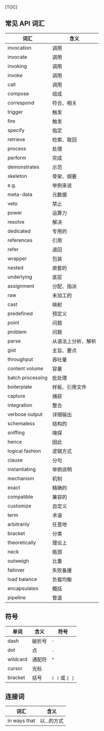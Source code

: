 [TOC]



## 常见 API 词汇

| 词汇             | 含义               |
| ---------------- | ------------------ |
| invocation       | 调用               |
| invocate         | 调用               |
| invoking         | 调用               |
| invoke           | 调用               |
| call             | 调用               |
| compose          | 组成               |
| correspond       | 符合、相关         |
| trigger          | 触发               |
| fire             | 触发               |
| specify          | 指定               |
| retrieve         | 检索、取回         |
| process          | 处理               |
| perform          | 完成               |
| demonstrates     | 示范               |
| skeleton         | 骨架、纲要         |
| e.g.             | 举例来说           |
| meta-data        | 元数据             |
| veto             | 禁止               |
| power            | 运算力             |
| resolve          | 解决               |
| dedicated        | 专用的             |
| references       | 引用               |
| refer            | 退回               |
| wrapper          | 包装               |
| nested           | 嵌套的             |
| underlying       | 底层               |
| assignment       | 分配、指派         |
| raw              | 未加工的           |
| cast             | 映射               |
| predefined       | 预定义             |
| point            | 问题               |
| problem          | 问题               |
| parse            | 从语法上分析、解析 |
| gist             | 主旨、要点         |
| throughput       | 吞吐量             |
| content volume   | 容量               |
| batch processing | 批处理             |
| boilerplate      | 样板、引用文件     |
| capture          | 捕获               |
| integration      | 整合               |
| verbose output   | 详细输出           |
| schemaless       | 结构的             |
| sniffing         | 嗅探               |
| hence            | 因此               |
| logical fashion  | 逻辑方式           |
| clause           | 分句               |
| instantiating    | 举例说明           |
| mechanism        | 机制               |
| exact            | 精确的             |
| compatible       | 兼容的             |
| customize        | 自定义             |
| term             | 术语               |
| arbitrarily      | 任意地             |
| bracket          | 分类               |
| theoretically    | 理论上             |
| neck             | 瓶颈               |
| outweigh         | 比重               |
| failover         | 失败备援           |
| load balance     | 负载均衡           |
| encapsulates     | 概括               |
| pipeline         | 管道               |



## 符号


| 单词     | 含义   | 符号           |
| -------- | ------ | -------------- |
| dash     | 破折号 | `-`            |
| dot      | 点     | `.`            |
| wildcard | 通配符 | `*`            |
| cursor   | 光标   |                |
| bracket  | 括号   | `( )` 或 `[ ]` |



## 连接词

| 词汇         | 含义        |
| ------------ | ----------- |
| in ways that | 以...的方式 |

